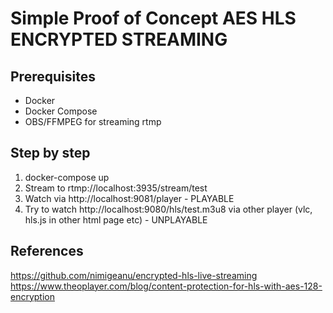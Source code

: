 # Simple Proof of Concept AES HLS ENCRYPTED STREAMING
## Prerequisites
- Docker
- Docker Compose
- OBS/FFMPEG for streaming rtmp
## Step by step
1. docker-compose up
1. Stream to rtmp://localhost:3935/stream/test
1. Watch via http://localhost:9081/player - PLAYABLE
1. Try to watch http://localhost:9080/hls/test.m3u8 via other player (vlc, hls.js in other html page etc) - UNPLAYABLE
## References
https://github.com/nimigeanu/encrypted-hls-live-streaming
https://www.theoplayer.com/blog/content-protection-for-hls-with-aes-128-encryption
